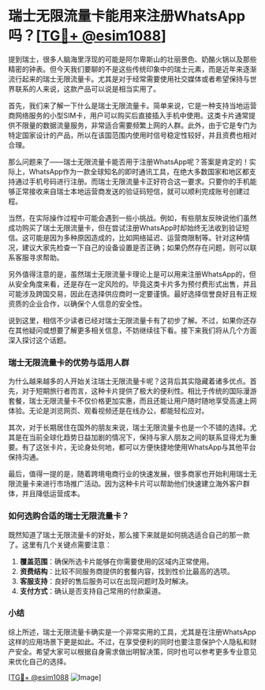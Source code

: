 # 瑞士无限流量卡能用来注册WhatsApp吗？[[TG💪+ @esim1088](https://t.me/s/esim1088)]

提到瑞士，很多人脑海里浮现的可能是阿尔卑斯山的壮丽景色、奶酪火锅以及那些精密的钟表。但今天我们要聊的不是这些传统印象中的瑞士元素，而是近年来逐渐流行起来的瑞士无限流量卡。尤其是对于经常需要使用社交媒体或者希望保持与世界联系的人来说，这款产品可以说是相当实用了。

首先，我们来了解一下什么是瑞士无限流量卡。简单来说，它是一种支持当地运营商网络服务的小型SIM卡，用户可以购买后直接插入手机中使用。这类卡片通常提供不限量的数据流量服务，非常适合需要频繁上网的人群。此外，由于它是专门为特定国家设计的产品，所以在该国范围内使用时信号稳定性较好，并且资费也相对合理。

那么问题来了——瑞士无限流量卡能否用于注册WhatsApp呢？答案是肯定的！实际上，WhatsApp作为一款全球知名的即时通讯工具，在绝大多数国家和地区都支持通过手机号码进行注册。而瑞士无限流量卡正好符合这一要求。只要你的手机能够正常接收来自瑞士本地运营商发送的验证码短信，就可以顺利完成账号创建过程。

当然，在实际操作过程中可能会遇到一些小挑战。例如，有些朋友反映说他们虽然成功购买了瑞士无限流量卡，但在尝试注册WhatsApp时却始终无法收到验证短信。这可能是因为多种原因造成的，比如网络延迟、运营商限制等。针对这种情况，建议大家先检查一下自己的设备设置是否正确；如果仍然存在问题，则可以联系客服寻求帮助。

另外值得注意的是，虽然瑞士无限流量卡理论上是可以用来注册WhatsApp的，但从安全角度来看，还是存在一定风险的。毕竟这类卡片多为预付费形式出售，并且可能涉及跨国交易，因此在选择供应商时一定要谨慎。最好选择信誉良好且有正规资质的企业合作，以确保个人信息的安全性。

说到这里，相信不少读者已经对瑞士无限流量卡有了初步了解。不过，如果你还存在其他疑问或想要了解更多相关信息，不妨继续往下看。接下来我们将从几个方面深入探讨这个话题。

### 瑞士无限流量卡的优势与适用人群

为什么越来越多的人开始关注瑞士无限流量卡呢？这背后其实隐藏着诸多优点。首先，对于短期旅行者而言，这种卡片提供了极大的便利性。相比于传统的国际漫游套餐，瑞士无限流量卡不仅价格更加实惠，而且还能让用户随时随地享受高速上网体验。无论是浏览网页、观看视频还是在线办公，都能轻松应对。

其次，对于长期居住在国外的朋友来说，瑞士无限流量卡也是一个不错的选择。尤其是在当前全球化趋势日益加剧的情况下，保持与家人朋友之间的联系显得尤为重要。有了这张卡片，无论身处何地，都可以方便快捷地使用WhatsApp与其他平台保持沟通。

最后，值得一提的是，随着跨境电商行业的快速发展，很多商家也开始利用瑞士无限流量卡来进行市场推广活动。因为这种卡片可以帮助他们快速建立海外客户群体，并且降低运营成本。

### 如何选购合适的瑞士无限流量卡？

既然知道了瑞士无限流量卡的好处，那么接下来就是如何挑选适合自己的那一款了。这里有几个关键点需要注意：

1. **覆盖范围**：确保所选卡片能够在你需要使用的区域内正常使用。
2. **资费结构**：比较不同服务商提供的套餐内容，找到性价比最高的选项。
3. **客服支持**：良好的售后服务可以在出现问题时及时解决。
4. **支付方式**：确认是否支持自己常用的付款渠道。

### 小结

综上所述，瑞士无限流量卡确实是一个非常实用的工具，尤其是在注册WhatsApp这样的应用场景下更是如此。不过，在享受便利的同时也要注意保护个人隐私和财产安全。希望大家可以根据自身需求做出明智决策，同时也可以参考更多专业意见来优化自己的选择。

[[TG💪+ @esim1088](https://t.me/s/esim1088) ![Image](https://i.postimg.cc/4NQfJmqS/Snipaste-2025-05-13-00-14-12.png)]